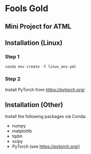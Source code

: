 # Fools Gold
## Mini Project for ATML

## Installation (Linux)
### Step 1
```conda env create -f linux_env.yml```

### Step 2
Install PyTorch from https://pytorch.org/

## Installation (Other)
Install the following packages via Conda:
* numpy
* matplotlib
* tqdm
* scipy
* PyTorch (see https://pytorch.org/)
